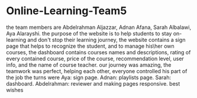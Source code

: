# Online-Learning-Team5
the team members are Abdelrahman Aljazzar, Adnan Afana, Sarah Albalawi, Aya Alarayshi.
the purpose of the website is to help students to stay on-learning and don't stop their learning journey, the website contains a sign page that helps to recognize the student, and to manage his\her own courses, the dashboard contains courses names and descriptions, rating of every contained course, price of the course, recommendation level, user info, and the name of course teacher.
our journey was amazing, the teamwork was perfect, helping each other, everyone controlled his part of the job the turns were
Aya: sign page.
Adnan: playlists page.
Sarah: dashboard.
Abdelrahman: reviewer and making pages responsive.
              best wishes